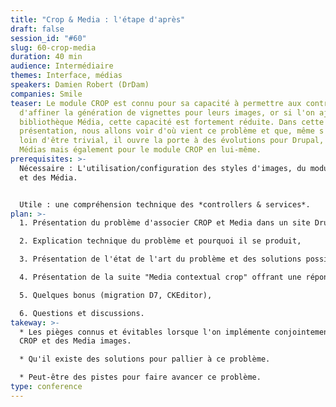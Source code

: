 ```yaml
---
title: "Crop & Media : l'étape d'après"
draft: false
session_id: "#60"
slug: 60-crop-media
duration: 40 min
audience: Intermédiaire
themes: Interface, médias
speakers: Damien Robert (DrDam)
companies: Smile
teaser: Le module CROP est connu pour sa capacité à permettre aux contributeurs
  d'affiner la génération de vignettes pour leurs images, or si l'on ajoute la
  bibliothèque Média, cette capacité est fortement réduite. Dans cette
  présentation, nous allons voir d'où vient ce problème et que, même s'il est
  loin d'être trivial, il ouvre la porte à des évolutions pour Drupal, les
  Médias mais également pour le module CROP en lui-même.
prerequisites: >-
  Nécessaire : L'utilisation/configuration des styles d'images, du module CROP
  et des Média.


  Utile : une compréhension technique des *controllers & services*.
plan: >-
  1. Présentation du problème d'associer CROP et Media dans un site Drupal,

  2. Explication technique du problème et pourquoi il se produit,

  3. Présentation de l'état de l'art du problème et des solutions possibles,

  4. Présentation de la suite "Media contextual crop" offrant une réponse au problème,

  5. Quelques bonus (migration D7, CKEditor),

  6. Questions et discussions.
takeway: >-
  * Les pièges connus et évitables lorsque l'on implémente conjointement des
  CROP et des Media images.

  * Qu'il existe des solutions pour pallier à ce problème.

  * Peut-être des pistes pour faire avancer ce problème.
type: conference
---
```


